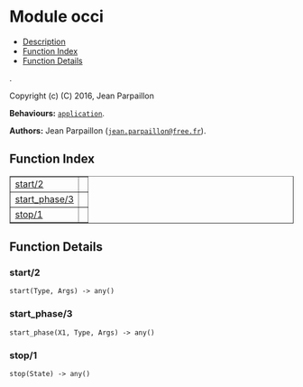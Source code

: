 

# Module occi #
* [Description](#description)
* [Function Index](#index)
* [Function Details](#functions)

.

Copyright (c) (C) 2016, Jean Parpaillon

__Behaviours:__ [`application`](application.md).

__Authors:__ Jean Parpaillon ([`jean.parpaillon@free.fr`](mailto:jean.parpaillon@free.fr)).

<a name="index"></a>

## Function Index ##


<table width="100%" border="1" cellspacing="0" cellpadding="2" summary="function index"><tr><td valign="top"><a href="#start-2">start/2</a></td><td></td></tr><tr><td valign="top"><a href="#start_phase-3">start_phase/3</a></td><td></td></tr><tr><td valign="top"><a href="#stop-1">stop/1</a></td><td></td></tr></table>


<a name="functions"></a>

## Function Details ##

<a name="start-2"></a>

### start/2 ###

`start(Type, Args) -> any()`

<a name="start_phase-3"></a>

### start_phase/3 ###

`start_phase(X1, Type, Args) -> any()`

<a name="stop-1"></a>

### stop/1 ###

`stop(State) -> any()`

